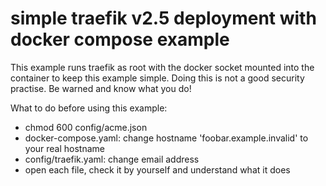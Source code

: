 # simple traefik v2.5 deployment with docker compose example

This example runs traefik as root with the docker socket mounted into the container to keep this example simple.
Doing this is not a good security practise. Be warned and know what you do!

What to do before using this example:

* chmod 600 config/acme.json
* docker-compose.yaml: change hostname 'foobar.example.invalid' to your real hostname
* config/traefik.yaml: change email address 
* open each file, check it by yourself and understand what it does
